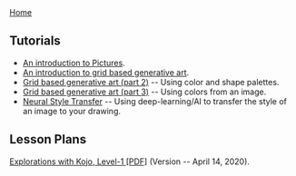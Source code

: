 <div class="nav">
  <a href="index.html">Home</a>
</div>

## Tutorials
* [An introduction to Pictures](tutorials/pictures-intro.html).
* [An introduction to grid based generative art](tutorials/generative-art-grid-intro.html).
* [Grid based generative art (part 2)](tutorials/generative-art-grid-part2.html) -- Using color and shape palettes.
* [Grid based generative art (part 3)](tutorials/generative-art-grid-part3.html) -- Using colors from an image.
* [Neural Style Transfer](tutorials/neural-style.html) -- Using deep-learning/AI to transfer the style of an image to your drawing.

## Lesson Plans
[Explorations with Kojo, Level-1 [PDF]](https://bitbucket.org/lalit_pant/kojo/downloads/Kojo-Lessons-Level1-140420.pdf) (Version -- April 14, 2020).